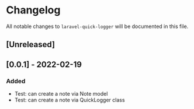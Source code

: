 # Changelog

All notable changes to `laravel-quick-logger` will be documented in this file.

## [Unreleased]

## [0.0.1] - 2022-02-19

### Added

-   Test: can create a note via Note model
-   Test: can create a note via QuickLogger class
